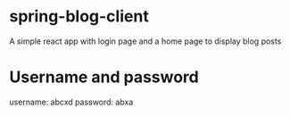 # spring-blog-client
A simple react app with login page and a home page to display blog posts 
# Username and password
username: abcxd
password: abxa

